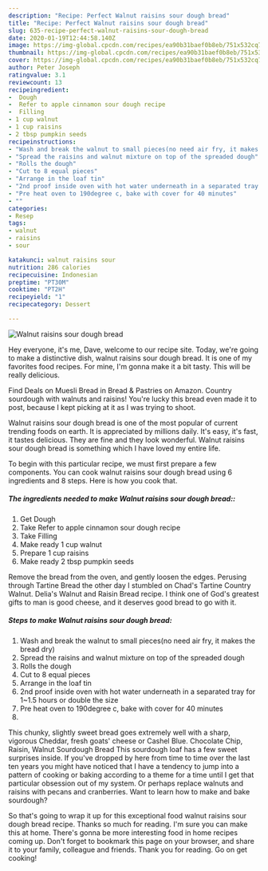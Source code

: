 ```yaml
---
description: "Recipe: Perfect Walnut raisins sour dough bread"
title: "Recipe: Perfect Walnut raisins sour dough bread"
slug: 635-recipe-perfect-walnut-raisins-sour-dough-bread
date: 2020-01-19T12:44:58.140Z
image: https://img-global.cpcdn.com/recipes/ea90b31baef0b8eb/751x532cq70/walnut-raisins-sour-dough-bread-recipe-main-photo.jpg
thumbnail: https://img-global.cpcdn.com/recipes/ea90b31baef0b8eb/751x532cq70/walnut-raisins-sour-dough-bread-recipe-main-photo.jpg
cover: https://img-global.cpcdn.com/recipes/ea90b31baef0b8eb/751x532cq70/walnut-raisins-sour-dough-bread-recipe-main-photo.jpg
author: Peter Joseph
ratingvalue: 3.1
reviewcount: 13
recipeingredient:
-  Dough
-  Refer to apple cinnamon sour dough recipe
-  Filling
- 1 cup walnut
- 1 cup raisins
- 2 tbsp pumpkin seeds
recipeinstructions:
- "Wash and break the walnut to small pieces(no need air fry, it makes the bread dry)"
- "Spread the raisins and walnut mixture on top of the spreaded dough"
- "Rolls the dough"
- "Cut to 8 equal pieces"
- "Arrange in the loaf tin"
- "2nd proof inside oven with hot water underneath in a separated tray for 1~1.5 hours or double the size"
- "Pre heat oven to 190degree c, bake with cover for 40 minutes"
- ""
categories:
- Resep
tags:
- walnut
- raisins
- sour

katakunci: walnut raisins sour
nutrition: 286 calories
recipecuisine: Indonesian
preptime: "PT30M"
cooktime: "PT2H"
recipeyield: "1"
recipecategory: Dessert

---
```



![Walnut raisins sour dough bread](https://img-global.cpcdn.com/recipes/ea90b31baef0b8eb/751x532cq70/walnut-raisins-sour-dough-bread-recipe-main-photo.jpg)

Hey everyone, it's me, Dave, welcome to our recipe site. Today, we're going to make a distinctive dish, walnut raisins sour dough bread. It is one of my favorites food recipes. For mine, I'm gonna make it a bit tasty. This will be really delicious.

Find Deals on Muesli Bread in Bread &amp; Pastries on Amazon. Country sourdough with walnuts and raisins! You&#39;re lucky this bread even made it to post, because I kept picking at it as I was trying to shoot.

Walnut raisins sour dough bread is one of the most popular of current trending foods on earth. It is appreciated by millions daily. It's easy, it's fast, it tastes delicious. They are fine and they look wonderful. Walnut raisins sour dough bread is something which I have loved my entire life.


To begin with this particular recipe, we must first prepare a few components. You can cook walnut raisins sour dough bread using 6 ingredients and 8 steps. Here is how you cook that.

##### The ingredients needed to make Walnut raisins sour dough bread::

1. Get  Dough
1. Take  Refer to apple cinnamon sour dough recipe
1. Take  Filling
1. Make ready 1 cup walnut
1. Prepare 1 cup raisins
1. Make ready 2 tbsp pumpkin seeds


Remove the bread from the oven, and gently loosen the edges. Perusing through Tartine Bread the other day I stumbled on Chad&#39;s Tartine Country Walnut. Delia&#39;s Walnut and Raisin Bread recipe. I think one of God&#39;s greatest gifts to man is good cheese, and it deserves good bread to go with it. 

##### Steps to make Walnut raisins sour dough bread:

1. Wash and break the walnut to small pieces(no need air fry, it makes the bread dry)
1. Spread the raisins and walnut mixture on top of the spreaded dough
1. Rolls the dough
1. Cut to 8 equal pieces
1. Arrange in the loaf tin
1. 2nd proof inside oven with hot water underneath in a separated tray for 1~1.5 hours or double the size
1. Pre heat oven to 190degree c, bake with cover for 40 minutes
1. 


This chunky, slightly sweet bread goes extremely well with a sharp, vigorous Cheddar, fresh goats&#39; cheese or Cashel Blue. Chocolate Chip, Raisin, Walnut Sourdough Bread This sourdough loaf has a few sweet surprises inside. If you&#39;ve dropped by here from time to time over the last ten years you might have noticed that I have a tendency to jump into a pattern of cooking or baking according to a theme for a time until I get that particular obsession out of my system. Or perhaps replace walnuts and raisins with pecans and cranberries. Want to learn how to make and bake sourdough? 

So that's going to wrap it up for this exceptional food walnut raisins sour dough bread recipe. Thanks so much for reading. I'm sure you can make this at home. There's gonna be more interesting food in home recipes coming up. Don't forget to bookmark this page on your browser, and share it to your family, colleague and friends. Thank you for reading. Go on get cooking!
